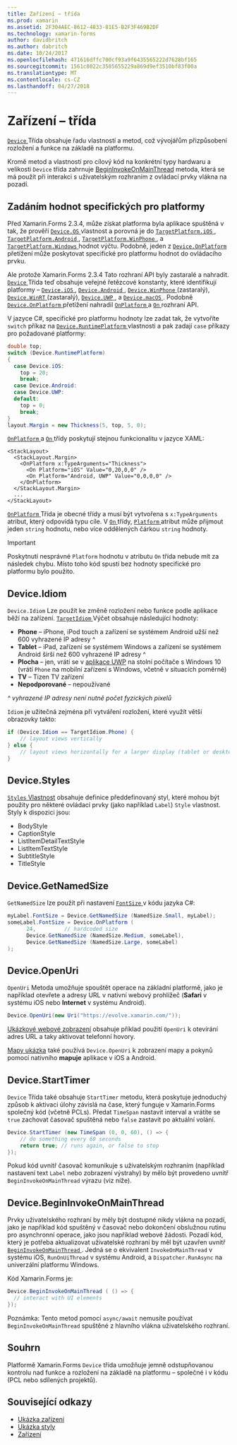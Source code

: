 ```yaml
---
title: Zařízení – třída
ms.prod: xamarin
ms.assetid: 2F304AEC-8612-4833-81E5-B2F3F469B2DF
ms.technology: xamarin-forms
author: davidbritch
ms.author: dabritch
ms.date: 10/24/2017
ms.openlocfilehash: 471616dffc700cf93a9f6435565222d7628bf165
ms.sourcegitcommit: 1561c8022c3585655229a869d9ef3510bf83f00a
ms.translationtype: MT
ms.contentlocale: cs-CZ
ms.lasthandoff: 04/27/2018
---
```

# <a name="device-class"></a>Zařízení – třída

[ `Device` ](https://developer.xamarin.com/api/type/Xamarin.Forms.Device/) Třída obsahuje řadu vlastností a metod, což vývojářům přizpůsobení rozložení a funkce na základě na platformu.

Kromě metod a vlastností pro cílový kód na konkrétní typy hardwaru a velikosti `Device` třída zahrnuje [BeginInvokeOnMainThread](#Device_BeginInvokeOnMainThread) metoda, která se má použít při interakci s uživatelským rozhraním z ovládací prvky vlákna na pozadí.

<a name="providing-platform-values" />

## <a name="providing-platform-specific-values"></a>Zadáním hodnot specifických pro platformy

Před Xamarin.Forms 2.3.4, může získat platforma byla aplikace spuštěná v tak, že prověří [ `Device.OS` ](https://developer.xamarin.com/api/property/Xamarin.Forms.Device.OS/) vlastnost a porovná je do [ `TargetPlatform.iOS` ](https://developer.xamarin.com/api/field/Xamarin.Forms.TargetPlatform.iOS/), [ `TargetPlatform.Android` ](https://developer.xamarin.com/api/field/Xamarin.Forms.TargetPlatform.Android/), [ `TargetPlatform.WinPhone` ](https://developer.xamarin.com/api/field/Xamarin.Forms.TargetPlatform.WinPhone/), a [ `TargetPlatform.Windows` ](https://developer.xamarin.com/api/field/Xamarin.Forms.TargetPlatform.Windows/) hodnot výčtu. Podobně, jeden z [ `Device.OnPlatform` ](https://developer.xamarin.com/api/member/Xamarin.Forms.Device.OnPlatform/p/System.Action/System.Action/System.Action/System.Action/) přetížení může poskytovat specifické pro platformu hodnot do ovládacího prvku.

Ale protože Xamarin.Forms 2.3.4 Tato rozhraní API byly zastaralé a nahradit. [ `Device` ](https://developer.xamarin.com/api/type/Xamarin.Forms.Device/) Třída teď obsahuje veřejné řetězcové konstanty, které identifikují platformy – [ `Device.iOS` ](https://developer.xamarin.com/api/field/Xamarin.Forms.Device.iOS/), [ `Device.Android` ](https://developer.xamarin.com/api/field/Xamarin.Forms.Device.Android/), [ `Device.WinPhone` ](https://developer.xamarin.com/api/field/Xamarin.Forms.Device.WinPhone/) (zastaralý), [ `Device.WinRT` ](https://developer.xamarin.com/api/field/Xamarin.Forms.Device.WinRT/) (zastaralý), [ `Device.UWP` ](https://developer.xamarin.com/api/field/Xamarin.Forms.Device.UWP/), a [ `Device.macOS` ](https://developer.xamarin.com/api/field/Xamarin.Forms.Device.macOS/). Podobně [ `Device.OnPlatform` ](https://developer.xamarin.com/api/member/Xamarin.Forms.Device.OnPlatform/p/System.Action/System.Action/System.Action/System.Action/) přetížení nahradil [ `OnPlatform` ](https://developer.xamarin.com/api/type/Xamarin.Forms.OnPlatform%3CT%3E/) a [ `On` ](https://developer.xamarin.com/api/type/Xamarin.Forms.On/) rozhraní API.

V jazyce C#, specifické pro platformu hodnoty lze zadat tak, že vytvoříte `switch` příkaz na [ `Device.RuntimePlatform` ](https://developer.xamarin.com/api/property/Xamarin.Forms.Device.RuntimePlatform/) vlastnosti a pak zadají `case` příkazy pro požadované platformy:

```csharp
double top;
switch (Device.RuntimePlatform)
{
  case Device.iOS:
    top = 20;
    break;
  case Device.Android:
  case Device.UWP:
  default:
    top = 0;
    break;
}
layout.Margin = new Thickness(5, top, 5, 0);
```

[ `OnPlatform` ](https://developer.xamarin.com/api/type/Xamarin.Forms.OnPlatform%3CT%3E/) a [ `On` ](https://developer.xamarin.com/api/type/Xamarin.Forms.On/) třídy poskytují stejnou funkcionalitu v jazyce XAML:

```xaml
<StackLayout>
  <StackLayout.Margin>
    <OnPlatform x:TypeArguments="Thickness">
      <On Platform="iOS" Value="0,20,0,0" />
      <On Platform="Android, UWP" Value="0,0,0,0" />
    </OnPlatform>
  </StackLayout.Margin>
  ...
</StackLayout>
```

[ `OnPlatform` ](https://developer.xamarin.com/api/type/Xamarin.Forms.OnPlatform%3CT%3E/) Třída je obecné třídy a musí být vytvořena s `x:TypeArguments` atribut, který odpovídá typu cíle. V [ `On` ](https://developer.xamarin.com/api/type/Xamarin.Forms.On/) třídy, [ `Platform` ](https://developer.xamarin.com/api/property/Xamarin.Forms.On.Platform/) atribut může přijmout jeden `string` hodnotu, nebo více oddělených čárkou `string` hodnoty.

> [!IMPORTANT]
> Poskytnutí nesprávné `Platform` hodnotu v atributu `On` třída nebude mít za následek chybu. Místo toho kód spustí bez hodnoty specifické pro platformu bylo použito.

<a name="Device_Idiom" />

## <a name="deviceidiom"></a>Device.Idiom

`Device.Idiom` Lze použít ke změně rozložení nebo funkce podle aplikace běží na zařízení. [ `TargetIdiom` ](https://developer.xamarin.com/api/type/Xamarin.Forms.TargetIdiom/) Výčet obsahuje následující hodnoty:

-  **Phone** – iPhone, iPod touch a zařízení se systémem Android užší než 600 vyhrazené IP adresy ^
-  **Tablet** – iPad, zařízení se systémem Windows a zařízení se systémem Android širší než 600 vyhrazené IP adresy ^
-  **Plocha** – jen, vrátí se v [aplikace UWP](~/xamarin-forms/platform/windows/installation/index.md) na stolní počítače s Windows 10 (vrátí `Phone` na mobilní zařízení s Windows, včetně v situacích poměrně)
-  **TV** – Tizen TV zařízení
-  **Nepodporované** – nepoužívané

*^ vyhrazené IP adresy není nutně počet fyzických pixelů*

`Idiom` je užitečná zejména při vytváření rozložení, které využít větší obrazovky takto:

```csharp
if (Device.Idiom == TargetIdiom.Phone) {
    // layout views vertically
} else {
    // layout views horizontally for a larger display (tablet or desktop)
}
```

<a name="Device_Styles" />

## <a name="devicestyles"></a>Device.Styles

[ `Styles` Vlastnost](~/xamarin-forms/user-interface/styles/index.md) obsahuje definice předdefinovaný styl, které mohou být použity pro některé ovládací prvky (jako například `Label`) `Style` vlastnost. Styly k dispozici jsou:

* BodyStyle
* CaptionStyle
* ListItemDetailTextStyle
* ListItemTextStyle
* SubtitleStyle
* TitleStyle

<a name="Device_GetNamedSize" />

## <a name="devicegetnamedsize"></a>Device.GetNamedSize

`GetNamedSize` lze použít při nastavení [ `FontSize` ](~/xamarin-forms/user-interface/text/fonts.md) v kódu jazyka C#:

```csharp
myLabel.FontSize = Device.GetNamedSize (NamedSize.Small, myLabel);
someLabel.FontSize = Device.OnPlatform (
      24,         // hardcoded size
      Device.GetNamedSize (NamedSize.Medium, someLabel),
      Device.GetNamedSize (NamedSize.Large, someLabel)
);
```

<a name="Device_OpenUri" />

## <a name="deviceopenuri"></a>Device.OpenUri

`OpenUri` Metoda umožňuje spouštět operace na základní platformě, jako je například otevřete a adresy URL v nativní webový prohlížeč (**Safari** v systému iOS nebo **Internet** v systému Android).

```csharp
Device.OpenUri(new Uri("https://evolve.xamarin.com/"));
```

[Ukázkové webové zobrazení](https://github.com/xamarin/xamarin-forms-samples/blob/master/WorkingWithWebview/WorkingWithWebview/WebAppPage.cs) obsahuje příklad použití `OpenUri` k otevírání adres URL a taky aktivovat telefonní hovory.

[Mapy ukázka](https://github.com/xamarin/xamarin-forms-samples/blob/master/WorkingWithMaps/WorkingWithMaps/MapAppPage.cs) také používá `Device.OpenUri` k zobrazení mapy a pokynů pomocí nativního **mapuje** aplikace v iOS a Android.

<a name="Device_StartTimer" />

## <a name="devicestarttimer"></a>Device.StartTimer

`Device` Třída také obsahuje `StartTimer` metodu, která poskytuje jednoduchý způsob k aktivaci úlohy závislá na čase, který funguje v Xamarin.Forms společný kód (včetně PCLs). Předat `TimeSpan` nastavit interval a vrátíte se `true` zachovat časovač spuštěná nebo `false` zastavit po aktuální volání.

```csharp
Device.StartTimer (new TimeSpan (0, 0, 60), () => {
    // do something every 60 seconds
    return true; // runs again, or false to stop
});
```

Pokud kód uvnitř časovač komunikuje s uživatelským rozhraním (například nastavení text `Label` nebo zobrazení výstrahy) by mělo být provedeno uvnitř `BeginInvokeOnMainThread` výrazu (viz níže).

<a name="Device_BeginInvokeOnMainThread" />

## <a name="devicebegininvokeonmainthread"></a>Device.BeginInvokeOnMainThread

Prvky uživatelského rozhraní by měly být dostupné nikdy vlákna na pozadí, jako je například kód spuštěný v časovač nebo dokončení obslužnou rutinu pro asynchronní operace, jako jsou například webové žádosti. Pozadí kód, který je potřeba aktualizovat uživatelské rozhraní by měl být uzavřen uvnitř [ `BeginInvokeOnMainThread` ](https://developer.xamarin.com/api/member/Xamarin.Forms.Device.BeginInvokeOnMainThread/p/System.Action/). Jedná se o ekvivalent `InvokeOnMainThread` v systému iOS, `RunOnUiThread` v systému Android, a `Dispatcher.RunAsync` na univerzální platformu Windows.

Kód Xamarin.Forms je:

```csharp
Device.BeginInvokeOnMainThread ( () => {
  // interact with UI elements
});
```

Poznámka: Tento metod pomocí `async/await` nemusíte používat `BeginInvokeOnMainThread` spuštěné z hlavního vlákna uživatelského rozhraní.

## <a name="summary"></a>Souhrn

Platformě Xamarin.Forms `Device` třída umožňuje jemně odstupňovanou kontrolu nad funkce a rozložení na základě na platformu – společné i v kódu (PCL nebo sdílených projektů).


## <a name="related-links"></a>Související odkazy

- [Ukázka zařízení](https://developer.xamarin.com/samples/xamarin-forms/WorkingWithDevice/)
- [Ukázka styly](https://developer.xamarin.com/samples/xamarin-forms/WorkingWithStyles/)
- [Zařízení](https://developer.xamarin.com/api/type/Xamarin.Forms.Device/)
